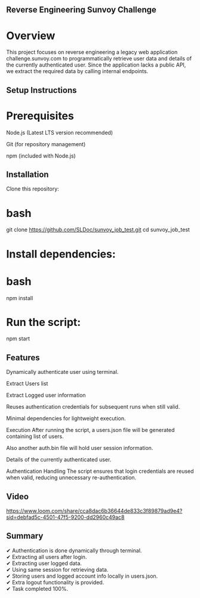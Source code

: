 ## Reverse Engineering Sunvoy Challenge
# Overview
This project focuses on reverse engineering a legacy web application challenge.sunvoy.com to programmatically retrieve user data and details of the currently authenticated user. Since the application lacks a public API, we extract the required data by calling internal endpoints.

## Setup Instructions
# Prerequisites
Node.js (Latest LTS version recommended)

Git (for repository management)

npm (included with Node.js)

## Installation
Clone this repository:

# bash
git clone https://github.com/SLDoc/sunvoy_job_test.git
cd sunvoy_job_test
# Install dependencies:

# bash
npm install

# Run the script: 
npm start

## Features

Dynamically authenticate user using terminal.

Extract Users list 

Extract Logged user information

Reuses authentication credentials for subsequent runs when still valid.

Minimal dependencies for lightweight execution.

Execution
After running the script, a users.json file will be generated containing list of users.

Also another auth.bin file will hold user session information.

Details of the currently authenticated user.

Authentication Handling
The script ensures that login credentials are reused when valid, reducing unnecessary re-authentication.

## Video
https://www.loom.com/share/cca8dac6b36644de833c3f89879ad9e4?sid=debfad5c-4501-47f5-9200-dd2960c49ac8

## Summary

✔ Authentication is done dynamically through terminal.  
✔ Extracting all users after login.  
✔ Extracting user logged data.  
✔ Using same session for retrieving data.  
✔ Storing users and logged account info locally in users.json.  
✔ Extra logout functionality is provided.  
✔ Task completed 100%.
